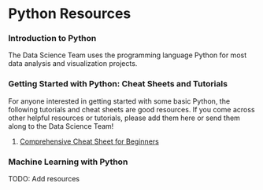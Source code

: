 
# Python Resources

### Introduction to Python

The Data Science Team uses the programming language Python for most data analysis and visualization projects.

### Getting Started with Python: Cheat Sheets and Tutorials

For anyone interested in getting started with some basic Python, the following tutorials and cheat sheets are good resources.
If you come across other helpful resources or tutorials, please add them here or send them along to the Data
Science Team!

1. [Comprehensive Cheat Sheet for Beginners](https://medium.com/the-codehub/comprehensive-python-cheat-sheet-for-beginners-5d76bb038fa2)

### Machine Learning with Python

TODO: Add resources